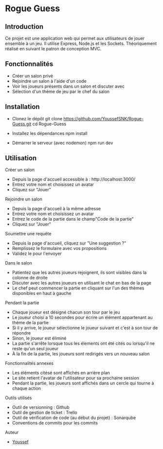 # Rogue Guess

## Introduction
Ce projet est une application web qui permet aux utilisateurs de jouer ensemble à un jeu. Il utilise Express, Node.js et les Sockets. Théoriquement réalisé en suivant le patron de conception MVC.

## Fonctionnalités
- Créer un salon privé
- Rejoindre un salon à l'aide d'un code
- Voir les joueurs présents dans un salon et discuter avec
- Sélection d'un thème de jeu par le chef du salon


## Installation
- Clonez le dépôt
git clone https://github.com/YoussefSNK/Rogue-Guess.git
cd Rogue-Guess

- Installez les dépendances
npm install

- Démarrer le serveur (avec nodemon)
npm run dev



## Utilisation
Créer un salon
- Depuis la page d'accueil accessible à : http://localhost:3000/
- Entrez votre nom et choisissez un avatar
- Cliquez sur "Jouer"

Rejoindre un salon
- Depuis la page d'accueil à la même adresse
- Entrez votre nom et choisissez un avatar
- Entrez le code de la partie dans le champ"Code de la partie"
- Cliquez sur "Jouer"

Soumettre une requête
- Depuis la page d'accueil, cliquez sur "Une suggestion ?"
- Remplissez le formulaire avec vos propositions
- Validez le pour l'envoyer

Dans le salon
- Patientez que les autres joueurs rejoignent, ils sont visibles dans la colonne de droite
- Discuter avec les autres joueurs en utilisant le chat en bas de la page
- Le chef peut commencer la partie en cliquant sur l'un des thèmes disponibles en haut à gauche

Pendant la partie
- Chaque joueur est désigné chacun son tour par le jeu
- Le joueur choisi a 10 secondes pour écrire un élément appartenant au thème de la partie
- Si il y arrive, le joueur sélectionne le joueur suivant et c'est à son tour de répondre
- Sinon, le joueur est éliminé
- La partie s'arrête lorsque tous les élements ont été cités ou lorsqu'il ne reste qu'un seul joueur
- À la fin de la partie, les joueurs sont redirigés vers un nouveau salon


Fonctionnalités annexes
- Les éléments citésé sont affichés en arrière plan
- Le site retient l'avatar de l'utilisateur pour sa prochaine session
- Pendant la partie, les joueurs sont affichés dans un cercle qui tourne à chaque action

Outils utilisés
- Outil de versionning : Github
- Outil de gestion de ticket : Trello
- Outil de vérification de code (au début du projet) : Sonarqube
- Conventions de commits pour les commits

Auteur
- [Youssef](https://github.com/YoussefSNK)
